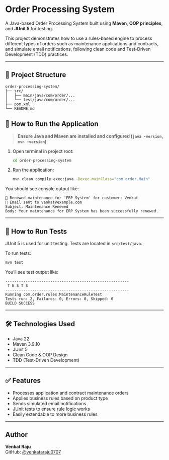 # Order Processing System

A Java-based Order Processing System built using **Maven**, **OOP principles**, and **JUnit 5** for testing.

This project demonstrates how to use a rules-based engine to process different types of orders such as maintenance applications and contracts, and simulate email notifications, following clean code and Test-Driven Development (TDD) practices.

---

## 📁 Project Structure

```
order-processing-system/
├── src/
│   ├── main/java/com/order/...
│   └── test/java/com/order/...
├── pom.xml
└── README.md
```

## 🚀 How to Run the Application

> **Ensure Java and Maven are installed and configured (`java -version`, `mvn -version`)**

1. Open terminal in project root:
   ```bash
   cd order-processing-system
   ```

2. Run the application:
   ```bash
   mvn clean compile exec:java -Dexec.mainClass="com.order.Main"
   ```

You should see console output like:

```
🔁 Renewed maintenance for 'ERP System' for customer: Venkat
📧 Email sent to venkat@example.com
Subject: Maintenance Renewed
Body: Your maintenance for ERP System has been successfully renewed.
```

---

## 🧪 How to Run Tests

JUnit 5 is used for unit testing. Tests are located in `src/test/java`.

To run tests:

```bash
mvn test
```

You’ll see test output like:

```
-------------------------------------------------------
 T E S T S
-------------------------------------------------------
Running com.order.rules.MaintenanceRuleTest
Tests run: 2, Failures: 0, Errors: 0, Skipped: 0
BUILD SUCCESS
```

---

## 🛠 Technologies Used

- Java 22
- Maven 3.9.10
- JUnit 5
- Clean Code & OOP Design
- TDD (Test-Driven Development)

---

## ✅ Features

- Processes application and contract maintenance orders
- Applies business rules based on product type
- Sends simulated email notifications
- JUnit tests to ensure rule logic works
- Easily extendable to more business rules

---

##  Author

**Venkat Raju**  
GitHub: [@venkataraju0707](https://github.com/venkataraju0707)
